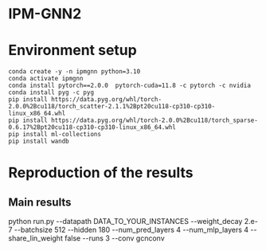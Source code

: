# IPM-GNN2

# Environment setup

```angular2html
conda create -y -n ipmgnn python=3.10
conda activate ipmgnn
conda install pytorch==2.0.0  pytorch-cuda=11.8 -c pytorch -c nvidia
conda install pyg -c pyg
pip install https://data.pyg.org/whl/torch-2.0.0%2Bcu118/torch_scatter-2.1.1%2Bpt20cu118-cp310-cp310-linux_x86_64.whl
pip install https://data.pyg.org/whl/torch-2.0.0%2Bcu118/torch_sparse-0.6.17%2Bpt20cu118-cp310-cp310-linux_x86_64.whl
pip install ml-collections
pip install wandb
```

# Reproduction of the results

## Main results 

python run.py --datapath DATA_TO_YOUR_INSTANCES --weight_decay 2.e-7 --batchsize 512 --hidden 180 --num_pred_layers 4 --num_mlp_layers 4 --share_lin_weight false --runs 3 --conv gcnconv

